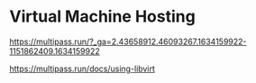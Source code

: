 # Virtual Machine Hosting


https://multipass.run/?_ga=2.43658912.46093267.1634159922-1151862409.1634159922

https://multipass.run/docs/using-libvirt
